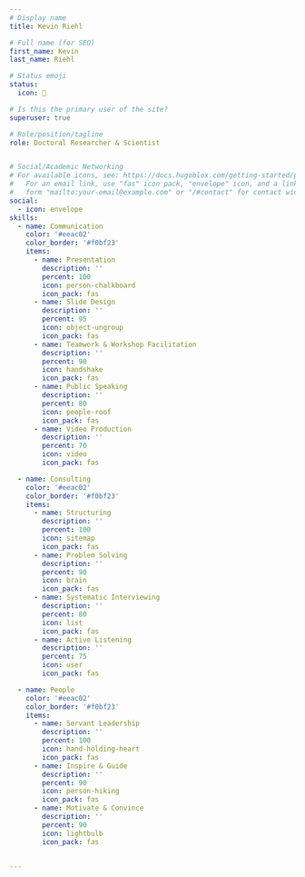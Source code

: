 ```yaml
---
# Display name
title: Kevin Riehl

# Full name (for SEO)
first_name: Kevin
last_name: Riehl

# Status emoji
status:
  icon: 🚗

# Is this the primary user of the site?
superuser: true

# Role/position/tagline
role: Doctoral Researcher & Scientist


# Social/Academic Networking
# For available icons, see: https://docs.hugoblox.com/getting-started/page-builder/#icons
#   For an email link, use "fas" icon pack, "envelope" icon, and a link in the
#   form "mailto:your-email@example.com" or "/#contact" for contact widget.
social:
  - icon: envelope
skills:
  - name: Communication
    color: '#eeac02'
    color_border: '#f0bf23'
    items:
      - name: Presentation
        description: ''
        percent: 100
        icon: person-chalkboard
        icon_pack: fas
      - name: Slide Design
        description: ''
        percent: 95
        icon: object-ungroup
        icon_pack: fas
      - name: Teamwork & Workshop Facilitation
        description: ''
        percent: 90
        icon: handshake
        icon_pack: fas
      - name: Public Speaking
        description: ''
        percent: 80
        icon: people-roof
        icon_pack: fas
      - name: Video Production
        description: ''
        percent: 70
        icon: video
        icon_pack: fas

  - name: Consulting
    color: '#eeac02'
    color_border: '#f0bf23'
    items:
      - name: Structuring
        description: ''
        percent: 100
        icon: sitemap
        icon_pack: fas
      - name: Problem Solving
        description: ''
        percent: 90
        icon: brain
        icon_pack: fas
      - name: Systematic Interviewing
        description: ''
        percent: 80
        icon: list
        icon_pack: fas
      - name: Active Listening
        description: ''
        percent: 75
        icon: user
        icon_pack: fas

  - name: People
    color: '#eeac02'
    color_border: '#f0bf23'
    items:
      - name: Servant Leadership
        description: ''
        percent: 100
        icon: hand-holding-heart
        icon_pack: fas
      - name: Inspire & Guide
        description: ''
        percent: 90
        icon: person-hiking
        icon_pack: fas
      - name: Motivate & Convince
        description: ''
        percent: 90
        icon: lightbulb
        icon_pack: fas

        
---
```

